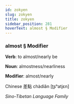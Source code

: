 ```yaml
---
id: zokyen
slug: zokyen
title: zokyen
sidebar_position: 281
hoverText: almost § Modifier
---
```


### almost § Modifier

**Verb**: to almost/nearly be

**Noun**: almostness/nearliness

**Modifier**: almost/nearly

Chinese 差點 chàdiǎn [ʈʂʰatjɛn]

*Sino-Tibetan Language Family*